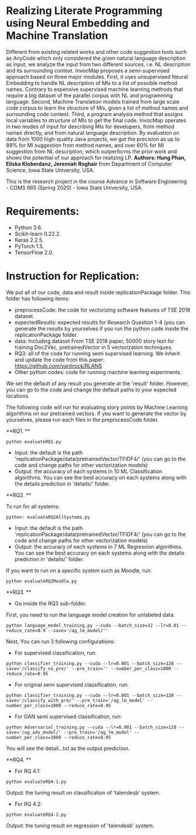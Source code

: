 # Realizing Literate Programming using Neural Embedding and Machine Translation
Different from existing related works and other code suggestion tools such as AnyCode which only considered the given natural language description as input, we analyze the input from two different sources, i.e. NL description and its surrounding context. 
InvocMap proposes a semi-supervised approach based on three major modules. 
First, it uses unsupervised Neural Embedding to handle NL description of MIs to a list of possible method names. 
Contrary to expensive supervised machine learning methods that require a big dataset of the parallel corpus with NL and programming language.
Second, Machine Translation models trained from large scale code corpus to learn the structure of MIs, given a list of method names and surrounding code context. 
Third, a program analysis method that assigns local variables to structure of MIs to get the final code. 
InvocMap operates in two modes of input for describing MIs for developers, from method names directly, and from natural language description. 
By evaluation on data from 1000 high-quality Java projects, we got the precision as up to 89\% for MI suggestion from method names, and over 60\% for MI suggestion from NL description, which outperforms the prior work and shows the potential of our approach for realizing LP.
**Authors: Hung Phan, Eliska Kloberdanz, Jeremiah Roghair** from Department of Computer Science, Iowa State University, USA.

This is the research project in the course Advance in Software Engineering - COMS 665 (Spring 2020) - Iowa State University, USA.

# Requirements:
- Python 3.6.
- Scikit-learn 0.22.2.
- Keras 2.2.5.
- PyTorch 1.5.
- TensorFlow 2.0.

# Instruction for Replication:

We put all of our code, data and result inside replicationPackage folder. This folder has following items:

- preprocessCode: the code for vectorizing software features of TSE 2018 dataset.
- expectedResults: expected results for Research Question 1-4 (you can generate the results by yourselves if you run the python code inside the replicationPackage folder.
- data: Including dataset From TSE 2018 paper, 50000 story text for training Doc2Vec, pretrainedVector in 5 vectorization techniques.
- RQ3: all of the code for running semi supervised learning. We inherit and update the code from this paper: https://github.com/yanlirock/RLANS
- Other python codes: code for running machine learning experiments.

We set the default of any result you generate at the 'result' folder. However, you can go to the code and change the default paths to your expected locations.

The following code will run for evaluating story points by Machine Learning algorithms on our pretrained vectors. If you want to generate the vector by yourselves, please run each files in the preprocessCode folder.

**RQ1. **

```python evaluateRQ1.py```

- Input: the default is the path 'replicationPackage/data/pretrainedVector/TFIDF4/' (you can go to the code and change paths for other vectorization models)
- Output: the accuracy of each systems in 10 ML Classification algorithms. You can see the best accuracy on each systems along with the details prediction in 'details/' folder.


**RQ2. **

To run for all systems:

```python: evaluateRQ2AllSystems.py```

- Input: the default is the path 'replicationPackage/data/pretrainedVector/TFIDF4/' (you can go to the code and change paths for other vectorization models)
- Output: the accuracy of each systems in 7 ML Regression algorithms. You can see the best accuracy on each systems along with the details prediction in 'details/' folder.

If you want to run on a specific system such as Moodle, run: 

```python evaluateRQ2Moodle.py```

**RQ3. **

- Go inside the RQ3 sub-folder.

First, you need to run the language model creation for unlabeled data:

```python language_model_training.py --cuda --batch_size=32 --lr=0.01 --reduce_rate=0.9 --save='/ag_lm_model/'' ```

Next, You can run 3 following configurations:
- For supervised classification, run:

```python classifier_training.py --cuda --lr=0.001 --batch_size=128 --save='/classify_no_pre/' --pre_train='' --number_per_class=1000 --reduce_rate=0.95```

- For original semi supervised classification, run:

```python classifier_training.py --cuda --lr=0.001 --batch_size=128 --save='/classify_with_pre/' --pre_train='/ag_lm_model' --number_per_class=1000 --reduce_rate=0.95```

- For GAN semi supervised classification, run:

```python Adversarial_training.py --cuda --lr=0.001 --batch_size=128 --save='/ag_adv_model/' --pre_train='/ag_lm_model' --number_per_class=1000 --reduce_rate=0.95```

You will see the detail...txt as the output prediction.


**RQ4. **

- For RQ 4.1:

```python evaluateRQ4-1.py``` 

Output: the tuning result on classification of 'talendesb' system.

- For RQ 4.2: 

```python evaluateRQ4-2.py``` 

Output: the tuning result on regression of 'talendesb' system.

